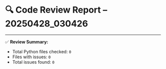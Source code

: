 # 🔍 Code Review Report – 20250428_030426

---

✅ **Review Summary:**
- Total Python files checked: `0`
- Files with issues: `0`
- Total issues found: `0`
